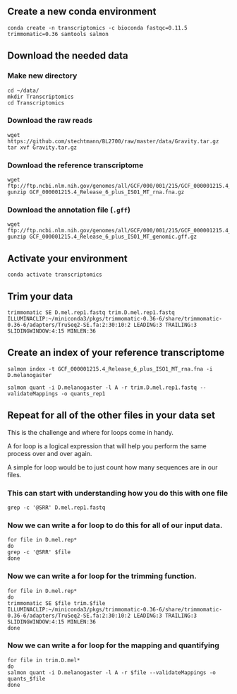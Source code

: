 ## Create a new conda environment
```{BASH}
conda create -n transcriptomics -c bioconda fastqc=0.11.5 trimmomatic=0.36 samtools salmon
```


## Download the needed data

### Make new directory

```{BASH}
cd ~/data/
mkdir Transcriptomics
cd Transcriptomics
```

### Download the raw reads
```{BASH}
wget https://github.com/stechtmann/BL2700/raw/master/data/Gravity.tar.gz
tar xvf Gravity.tar.gz
```

### Download the reference transcriptome
```{BASH}
wget ftp://ftp.ncbi.nlm.nih.gov/genomes/all/GCF/000/001/215/GCF_000001215.4_Release_6_plus_ISO1_MT/GCF_000001215.4_Release_6_plus_ISO1_MT_rna.fna.gz
gunzip GCF_000001215.4_Release_6_plus_ISO1_MT_rna.fna.gz
```

### Download the annotation file (`.gff`)
```{BASH}
wget ftp://ftp.ncbi.nlm.nih.gov/genomes/all/GCF/000/001/215/GCF_000001215.4_Release_6_plus_ISO1_MT/GCF_000001215.4_Release_6_plus_ISO1_MT_genomic.gff.gz
gunzip GCF_000001215.4_Release_6_plus_ISO1_MT_genomic.gff.gz
```

## Activate your environment
```{BASH}
conda activate transcriptomics
```

## Trim your data
```{BASH}
trimmomatic SE D.mel.rep1.fastq trim.D.mel.rep1.fastq ILLUMINACLIP:~/miniconda3/pkgs/trimmomatic-0.36-6/share/trimmomatic-0.36-6/adapters/TruSeq2-SE.fa:2:30:10:2 LEADING:3 TRAILING:3 SLIDINGWINDOW:4:15 MINLEN:36
```

##  Create an index of your reference transcriptome
```{BASH}
salmon index -t GCF_000001215.4_Release_6_plus_ISO1_MT_rna.fna -i D.melanogaster
```

```{BASH} 
salmon quant -i D.melanogaster -l A -r trim.D.mel.rep1.fastq --validateMappings -o quants_rep1
```

## Repeat for all of the other files in your data set

This is the challenge and where for loops come in handy.  

A for loop is a logical expression that will help you perform the same process over and over again.

A simple for loop would be to just count how many sequences are in our files.  

### This can start with understanding how you do this with one file

```{BASH}
grep -c '@SRR' D.mel.rep1.fastq
```

### Now we can write a for loop to do this for all of our input data.

```{BASH}
for file in D.mel.rep*
do
grep -c '@SRR' $file
done
```

### Now we can write a for loop for the trimming function.

```{BASH}
for file in D.mel.rep*
do
trimmomatic SE $file trim.$file ILLUMINACLIP:~/miniconda3/pkgs/trimmomatic-0.36-6/share/trimmomatic-0.36-6/adapters/TruSeq2-SE.fa:2:30:10:2 LEADING:3 TRAILING:3 SLIDINGWINDOW:4:15 MINLEN:36
done
```
### Now we can write a for loop for the mapping and quantifying
```{BASH}
for file in trim.D.mel*
do
salmon quant -i D.melanogaster -l A -r $file --validateMappings -o quants_$file
done
```
